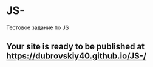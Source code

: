 # JS-
Тестовое задание по JS
## Your site is ready to be published at https://dubrovskiy40.github.io/JS-/
